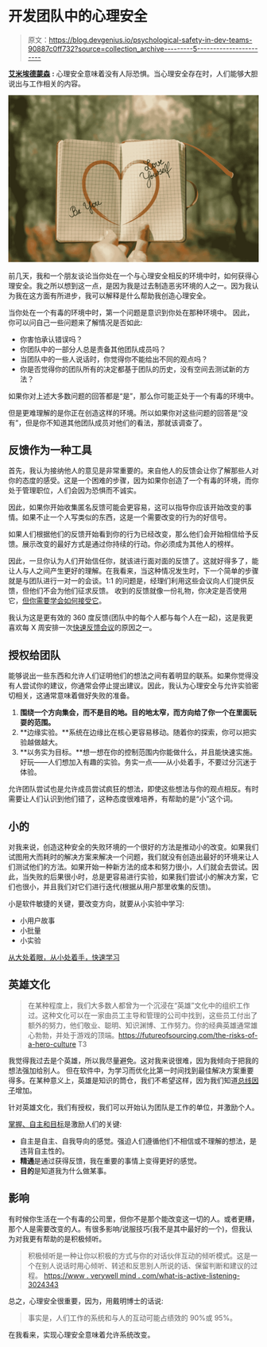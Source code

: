 # 开发团队中的心理安全

> 原文：<https://blog.devgenius.io/psychological-safety-in-dev-teams-90887c0ff732?source=collection_archive---------5----------------------->

[**艾米埃德蒙森**](https://www.hbs.edu/faculty/Pages/profile.aspx?facId=6451) **:** 心理安全意味着没有人际恐惧。当心理安全存在时，人们能够大胆说出与工作相关的内容。

![](img/15f4ac6fcb024470b3d630c8cf2b12e2.png)

前几天，我和一个朋友谈论当你处在一个与心理安全相反的环境中时，如何获得心理安全。我之所以想到这一点，是因为我是过去制造恶劣环境的人之一。因为我认为我在这方面有所进步，我可以解释是什么帮助我创造心理安全。

当你处在一个有毒的环境中时，第一个问题是意识到你处在那种环境中。
因此，你可以问自己一些问题来了解情况是否如此:

*   你害怕承认错误吗？
*   你团队中的一部分人总是责备其他团队成员吗？
*   当团队中的一些人说话时，你觉得你不能给出不同的观点吗？
*   你是否觉得你的团队所有的决定都基于团队的历史，没有空间去测试新的方法？

如果你对上述大多数问题的回答都是“是”，那么你可能正处于一个有毒的环境中。

但是更难理解的是你正在创造这样的环境。所以如果你对这些问题的回答是“没有”，但是你不知道其他团队成员对他们的看法，那就该调查了。

## 反馈作为一种工具

首先，我认为接纳他人的意见是非常重要的。来自他人的反馈会让你了解那些人对你的态度的感受。这是一个困难的步骤，因为如果你创造了一个有毒的环境，而你处于管理职位，人们会因为恐惧而不诚实。

因此，如果你开始收集匿名反馈可能会更容易，这可以指导你应该开始改变的事情。如果不止一个人写类似的东西，这是一个需要改变的行为的好信号。

如果人们根据他们的反馈开始看到你的行为已经改变，那么他们会开始相信给予反馈。展示改变的最好方式是通过你持续的行动。你必须成为其他人的榜样。

因此，一旦你认为人们开始信任你，就该进行面对面的反馈了。这就好得多了，能让人与人之间产生更好的理解。在我看来，当这种情况发生时，下一个简单的步骤就是与团队进行一对一的会谈。1:1 的问题是，经理们利用这些会议向人们提供反馈，但他们不会为他们征求反馈。
收到的反馈就像一份礼物，你决定是否使用它，[但你需要学会如何接受它](https://uwaterloo.ca/centre-for-teaching-excellence/teaching-resources/teaching-tips/assessing-student-work/grading-and-feedback/receiving-and-giving-effective-feedback)。

我认为这是更有效的 360 度反馈(团队中的每个人都与每个人在一起)，这是我更喜欢每 X 周安排一次[快速反馈会议](https://www.thoughtworks.com/en-es/insights/blog/what-speedback-and-how-run-it-using-zoom-breakout-rooms)的原因之一。

## 授权给团队

能够说出一些东西和允许人们证明他们的想法之间有着明显的联系。如果你觉得没有人尝试你的建议，你通常会停止提出建议。因此，我认为心理安全与允许实验密切相关，这通常意味着做好失败的准备。

1.  **围绕一个方向集会，而不是目的地。目的地太窄，而方向给了你一个在里面玩耍的范围。**
2.  **边缘实验。**系统在边缘比在核心更容易移动。随着你的探索，你可以把实验越做越大。
3.  **以务实为目标。**想一想在你的控制范围内你能做什么，并且能快速实施。好玩——人们想加入有趣的实验。务实一点——从小处着手，不要过分沉迷于体验。

允许团队尝试也是允许成员尝试疯狂的想法，即使这些想法与你的观点相反。有时需要让人们认识到他们错了，这种态度很难培养，有帮助的是“小”这个词。

## 小的

对我来说，创造这种安全的失败环境的一个很好的方法是推动小的改变。如果我们试图用大而耗时的解决方案来解决一个问题，我们就没有创造出最好的环境来让人们测试他们的方法。如果开始一种新方法的成本和努力很小，人们就会去尝试。因此，当失败的后果很小时，总是更容易进行实验，如果我们尝试小的解决方案，它们也很小，并且我们对它们进行迭代(根据从用户那里收集的反馈)。

小是软件敏捷的关键，要改变方向，就要从小实验中学习:

*   小用户故事
*   小批量
*   小实验

[从大处着眼，从小处着手，快速学习](https://www.forbes.com/sites/chunkamui/2016/01/03/6-words/?sh=3ce2e7741a3b)

## 英雄文化

> 在某种程度上，我们大多数人都曾为一个沉浸在“英雄”文化中的组织工作过。这种文化可以在一家由员工主导和管理的公司中找到，这些员工付出了额外的努力，他们敬业、聪明、知识渊博、工作努力。你的经典英雄通常雄心勃勃，并处于游戏的顶端。https://futureofsourcing.com/the-risks-of-a-hero-culture
> T3

我觉得我过去是个英雄，所以我尽量避免。这对我来说很难，因为我倾向于把我的想法强加给别人。
但在软件中，为学习而优化比第一时间找到最佳解决方案重要得多。在某种意义上，英雄是知识的筒仓，我们不希望这样，因为我们知道[总线因子](https://en.wikipedia.org/wiki/Bus_factor)增加。

针对英雄文化，我们有授权，我们可以开始认为团队是工作的单位，并激励个人。

[掌握、自主和目标](https://www.mindtools.com/pages/article/autonomy-mastery-purpose.htm)是激励人们的关键:

*   自主是自主、自我导向的感觉。强迫人们遵循他们不相信或不理解的想法，是违背自主性的。
*   **精通**是通过获得反馈，我在重要的事情上变得更好的感觉。
*   **目的**是知道我为什么做某事。

## 影响

有时候你生活在一个有毒的公司里，但你不是那个能改变这一切的人。或者更糟，那个人是需要改变的人。有很多影响/说服技巧(我不是其中最好的一个)，但我认为对我更有帮助的是积极倾听。

> 积极倾听是一种让你以积极的方式与你的对话伙伴互动的倾听模式。这是一个在别人说话时用心倾听、转述和反思别人所说的话、保留判断和建议的过程。
> [https://www . verywell mind . com/what-is-active-listening-3024343](https://www.verywellmind.com/what-is-active-listening-3024343)

总之，心理安全很重要，因为，用戴明博士的话说:

> 事实是，人们工作的系统和与人的互动可能占绩效的 90%或 95%。

在我看来，实现心理安全意味着允许系统改变。